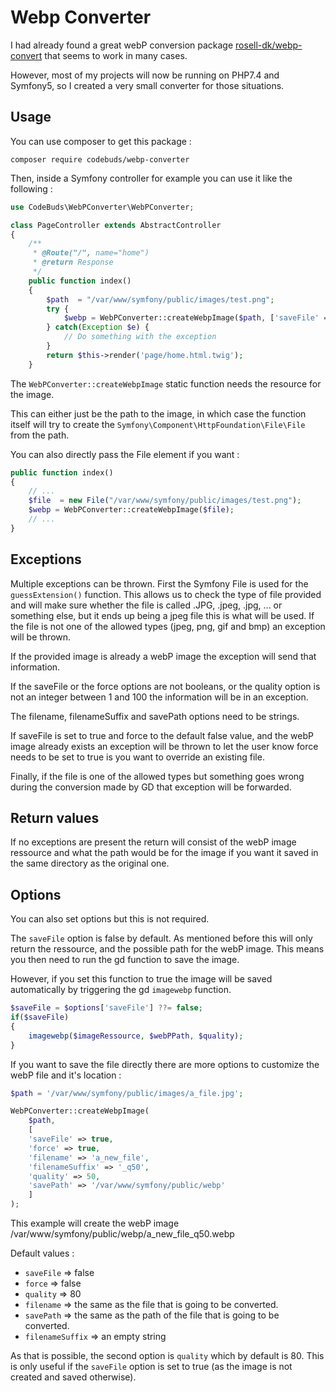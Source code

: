 # Webp Converter

I had already found a great webP conversion package [rosell-dk/webp-convert](https://packagist.org/packages/rosell-dk/webp-convert) that seems to work in many cases.

However, most of my projects will now be running on PHP7.4 and Symfony5, so I created a very small converter for those situations.

## Usage

You can use composer to get this package :

`composer require codebuds/webp-converter`

Then, inside a Symfony controller for example you can use it like the following :

``` php
use CodeBuds\WebPConverter\WebPConverter;

class PageController extends AbstractController
{
    /**
     * @Route("/", name="home")
     * @return Response
     */
    public function index()
    {
        $path  = "/var/www/symfony/public/images/test.png";
        try {
            $webp = WebPConverter::createWebpImage($path, ['saveFile' => true, 'quality' => 10]);
        } catch(Exception $e) {
            // Do something with the exception
        }
        return $this->render('page/home.html.twig');
    }
```

The `WebPConverter::createWebpImage` static function needs the resource for the image.

This can either just be the path to the image, in which case the function itself will try to create the `Symfony\Component\HttpFoundation\File\File` from the path.

You can also directly pass the File element if you want :

```php
public function index()
{
    // ...
    $file  = new File("/var/www/symfony/public/images/test.png");
    $webp = WebPConverter::createWebpImage($file);
    // ...
}
```

## Exceptions
Multiple exceptions can be thrown. First the Symfony File is used for the `guessExtension()` function.
This allows us to check the type of file provided and will make sure whether the file is called .JPG, .jpeg, .jpg, ... or something else, but it ends up being a jpeg file this is what will be used.
If the file is not one of the allowed types (jpeg, png, gif and bmp) an exception will be thrown.

If the provided image is already a webP image the exception will send that information.

If the saveFile or the force options are not booleans, or the quality option is not an integer between 1 and 100 the information will be in an exception.

The filename, filenameSuffix and savePath options need to be strings.

If saveFile is set to true and force to the default false value, and the webP image already exists an exception will be thrown to let the user know force needs to be set to true is you want to override an existing file.

Finally, if the file is one of the allowed types but something goes wrong during the conversion made by GD that exception will be forwarded.

## Return values

If no exceptions are present the return will consist of the webP image ressource and what the path would be for the image if you want it saved in the same directory as the original one.

## Options

You can also set options but this is not required.

The `saveFile` option is false by default. As mentioned before this will only return the ressource, and the possible path for the webP image.
This means you then need to run the gd function to save the image.

However, if you set this function to true the image will be saved automatically by triggering the gd `imagewebp` function.

```php
$saveFile = $options['saveFile'] ??= false;
if($saveFile)
{
    imagewebp($imageRessource, $webPPath, $quality);
}
```

If you want to save the file directly there are more options to customize the webP file and it's location :

```php
$path = '/var/www/symfony/public/images/a_file.jpg';

WebPConverter::createWebpImage(
    $path,
    [
    'saveFile' => true,
    'force' => true,
    'filename' => 'a_new_file',
    'filenameSuffix' => '_q50',
    'quality' => 50,
    'savePath' => '/var/www/symfony/public/webp'
    ]
);
```

This example will create the webP image /var/www/symfony/public/webp/a_new_file_q50.webp

Default values :

- `saveFile` => false
- `force` => false
- `quality` => 80
- `filename` => the same as the file that is going to be converted.
- `savePath` => the same as the path of the file that is going to be converted.
- `filenameSuffix` => an empty string


As that is possible, the second option is `quality` which by default is 80. This is only useful if the `saveFile` option is set to true (as the image is not created and saved otherwise).
